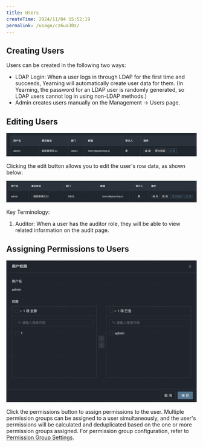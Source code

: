 ```yaml
---
title: Users
createTime: 2024/11/04 15:52:19
permalink: /usage/cz6ua30z/
---
```


## Creating Users

Users can be created in the following two ways:

+ LDAP Login: When a user logs in through LDAP for the first time and succeeds, Yearning will automatically create user data for them. (In Yearning, the password for an LDAP user is randomly generated, so LDAP users cannot log in using non-LDAP methods.)
+ Admin creates users manually on the Management -> Users page.

## Editing Users

![Edit User](/images/user01.png)

Clicking the edit button allows you to edit the user's row data, as shown below:

![Edit User Details](/images/user02.png)

Key Terminology:

1. Auditor: When a user has the auditor role, they will be able to view related information on the audit page.

## Assigning Permissions to Users

![Assign Permissions](/images/user03.png)

Click the permissions button to assign permissions to the user. Multiple permission groups can be assigned to a user simultaneously, and the user's permissions will be calculated and deduplicated based on the one or more permission groups assigned. For permission group configuration, refer to [Permission Group Settings](/guide/config/group).